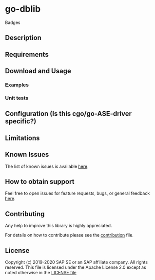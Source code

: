 <!--
SPDX-FileCopyrightText: 2020 SAP SE

SPDX-License-Identifier: Apache-2.0
-->

# go-dblib

Badges

## Description


## Requirements


## Download and Usage


### Examples


### Unit tests


## Configuration (Is this cgo/go-ASE-driver specific?)


## Limitations


## Known Issues

The list of known issues is available [here][issues].

## How to obtain support

Feel free to open issues for feature requests, bugs, or general feedback [here][issues].

## Contributing

Any help to improve this library is highly appreciated.

For details on how to contribute please see the [contribution](CONTRIBUTING.md) file.

## License

Copyright (c) 2019-2020 SAP SE or an SAP affiliate company. All rights reserved.
This file is licensed under the Apache License 2.0 except as noted otherwise in the [LICENSE file](LICENSE)

[issues]: https://github.com/SAP/go-dblib/issues

